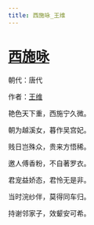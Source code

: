 ```yaml
---
title: 西施咏_王维
---
```


# [西施咏](http://so.gushiwen.org/view_5528.aspx)

朝代：唐代

作者：[王维](http://so.gushiwen.org/author_515.aspx)

艳色天下重，西施宁久微。

朝为越溪女，暮作吴宫妃。

贱日岂殊众，贵来方悟稀。

邀人傅香粉，不自著罗衣。

君宠益娇态，君怜无是非。

当时浣纱伴，莫得同车归。

持谢邻家子，效颦安可希。